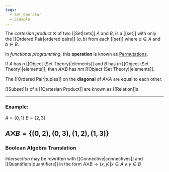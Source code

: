 ```yaml
---
tags:
  - Set_Operator
  - Example
---
```

The _cartesian product_ $\bigtimes$ of two [[Set|sets]] $A$ and $B$, is a [[set]] with only the [[Ordered Pair|ordered pairs]] $(a, b)$ from each [[set]] where $a \in A$ and $b \in B$.

In _functional programming_, this **operation** is known as [Permutations](https://docs.rs/itertools/latest/itertools/trait.Itertools.html#method.permutations).

If $A$ has $n$ [[Object (Set Theory)|elements]] and $B$ has $m$ [[Object (Set Theory)|elements]], then $A \bigtimes B$ has $nm$ [[Object (Set Theory)|elements]].

The [[Ordered Pair|tuples]] on the **diagonal** of $A \bigtimes A$ are equal to each other.

[[Subset]]s of a [[Cartesian Product]] are known as [[Relation]]s

---
### Example:

$A = \{0, 1\}$
$B = \{2, 3\}$

$A \bigtimes B = \{(0, 2), (0, 3), (1, 2), (1, 3)\}$
---
### Boolean Algebra Translation
_Intersection_ may be rewritten with [[Connective|connectives]] and [[Quantifiers|quantifiers]] in the form $A \bigtimes B \rightarrow (x, y) | x \in A \land y \in B$
